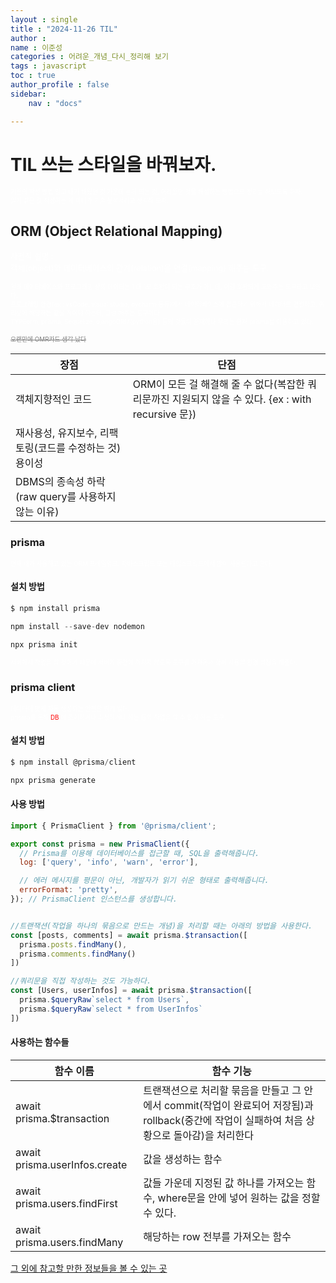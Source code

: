 ```yaml
---
layout : single
title : "2024-11-26 TIL"
author : 
name : 이준성
categories : 어려운_개념_다시_정리해 보기
tags : javascript
toc : true
author_profile : false
sidebar:
    nav : "docs"

---
```



# TIL 쓰는 스타일을 바꿔보자.

<span style = "color:white; font-size:70%">기존의 작성 방법 말고 내가 배웠던 것 가운데 눈에 띄는 것, 어려웠던 것을 해설하는 방법으로 정리를 해보도록 하자.<br>
일기 같은 걸 작성하는 게 아니라 기술 분석서라고 생각해 보자.
</span>



## ORM (Object Relational Mapping) 

<span style = "color:white; font-size:90%">사전적 설명 : <br>
객체(object)와 데이터베이스의 관계(relation)을 연결(mapping) 해주는 도구. 
</span>

<span style = "color:white; font-size:70%">원래 데이터베이스와 프로그래밍 상의 데이터는 1 대 1로 호환이 되는 구조가 아닌데, 이걸 호환되게 도와주는 도구라고 보인다.<br>
프로그래밍 환경(ex : vsCode, visual studio, pycharm 등등)에서 데이터베이스에 접근하기 위해서 데이터를 연결하고, 쿼리문에 해당하는 값을 적어야 하는데, 그걸 해주는 도구이다.<br>
TYPEorm, prisma,  Sequelize, djangoORM(python용) 등의 것들이 존재하나 우리는 현재 prisma를 이용하고 있다.<br>
</span>

<span style = "color:gray; font-size:70%">~~오랜만에 OMR카드 생각 났다~~
</span>


|장점|단점|
|---|---|
|객체지향적인 코드|ORM이 모든 걸 해결해 줄 수 없다(복잡한 쿼리문까진 지원되지 않을 수 있다. {ex : with recursive 문})|
|재사용성, 유지보수, 리팩토링(코드를 수정하는 것) 용이성||
|DBMS의 종속성 하락(raw query를 사용하지 않는 이유)||

### prisma 

<span style = "color:white; font-size:70%">현재 내가 사용하고 있는 ORM 프레임워크. 자바스크립트 또는 타입스크립트에서 많이 사용된다고 한다.
</span>

#### 설치 방법

```js
$ npm install prisma

npm install --save-dev nodemon

npx prisma init
```


<span style = "color:white; font-size:70%">서버에서 작업을 할 것이기 때문에 서버가 중간에 꺼지지 않도록 도구를 가져옴과 함께 사용할 환경 설정을 해준다.
</span>

### prisma client

<span style = "color:white; font-size:70%">데이터에 맞게 자동 생성되는 안전한 쿼리 빌더.<br>
prisma를 통해 <span style = "color:red">DB </span>에 조회하거나 수정하거나 하는 등의 작업을 할 수 있게 하는 도구.
</span>

#### 설치 방법

```js
$ npm install @prisma/client

npx prisma generate
```

#### 사용 방법

```js
import { PrismaClient } from '@prisma/client';

export const prisma = new PrismaClient({
  // Prisma를 이용해 데이터베이스를 접근할 때, SQL을 출력해줍니다.
  log: ['query', 'info', 'warn', 'error'],

  // 에러 메시지를 평문이 아닌, 개발자가 읽기 쉬운 형태로 출력해줍니다.
  errorFormat: 'pretty',
}); // PrismaClient 인스턴스를 생성합니다.


//트랜잭션(작업을 하나의 묶음으로 만드는 개념)을 처리할 때는 아래의 방법을 사용한다.
const [posts, comments] = await prisma.$transaction([
  prisma.posts.findMany(),
  prisma.comments.findMany()
])

//쿼리문을 직접 작성하는 것도 가능하다.
const [Users, userInfos] = await prisma.$transaction([
  prisma.$queryRaw`select * from Users`,
  prisma.$queryRaw`select * from UserInfos`
])
```

#### 사용하는 함수들

|함수 이름|함수 기능|
|-----|-----|
|await prisma.$transaction|트랜잭션으로 처리할 묶음을 만들고 그 안에서 commit(작업이 완료되어 저장됨)과 rollback(중간에 작업이 실패하여 처음 상황으로 돌아감)을 처리한다|
|await prisma.userInfos.create|값을 생성하는 함수|
|await prisma.users.findFirst|값들 가운데 지정된 값 하나를 가져오는 함수, where문을 안에 넣어 원하는 값을 정할 수 있다.|
|await prisma.users.findMany|해당하는 row 전부를 가져오는 함수|

[그 외에 참고할 만한 정보들을 볼 수 있는 곳](https://www.prisma.io/docs/orm/reference/prisma-client-reference)